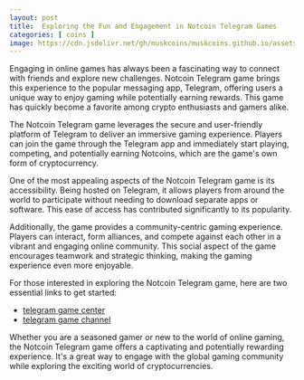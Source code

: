 ```yaml
---
layout: post
title:  Exploring the Fun and Engagement in Notcoin Telegram Games
categories: [ coins ]
image: https://cdn.jsdelivr.net/gh/muskcoins/muskcoins.github.io/assets/images/telegram-game-logo.png
---
```


Engaging in online games has always been a fascinating way to connect with friends and explore new challenges. Notcoin Telegram game brings this experience to the popular messaging app, Telegram, offering users a unique way to enjoy gaming while potentially earning rewards. This game has quickly become a favorite among crypto enthusiasts and gamers alike.

The Notcoin Telegram game leverages the secure and user-friendly platform of Telegram to deliver an immersive gaming experience. Players can join the game through the Telegram app and immediately start playing, competing, and potentially earning Notcoins, which are the game's own form of cryptocurrency.

One of the most appealing aspects of the Notcoin Telegram game is its accessibility. Being hosted on Telegram, it allows players from around the world to participate without needing to download separate apps or software. This ease of access has contributed significantly to its popularity.

Additionally, the game provides a community-centric gaming experience. Players can interact, form alliances, and compete against each other in a vibrant and engaging online community. This social aspect of the game encourages teamwork and strategic thinking, making the gaming experience even more enjoyable.

For those interested in exploring the Notcoin Telegram game, here are two essential links to get started:

- [telegram game center](/302.html?target=https://t.me/tgGameCenterBot/tggame)
- [telegram game channel](/302.html?target=https://t.me/miniGamesn)

Whether you are a seasoned gamer or new to the world of online gaming, the Notcoin Telegram game offers a captivating and potentially rewarding experience. It's a great way to engage with the global gaming community while exploring the exciting world of cryptocurrencies.